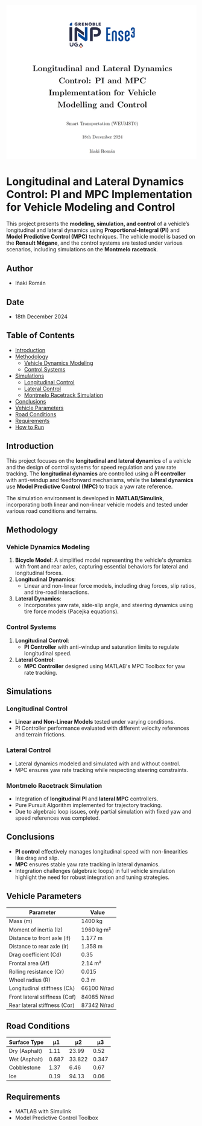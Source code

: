 ![UR5 Isaac Lab](images/wallpaper.jpg)

# Longitudinal and Lateral Dynamics Control: PI and MPC Implementation for Vehicle Modeling and Control

This project presents the **modeling, simulation, and control** of a vehicle’s longitudinal and lateral dynamics using **Proportional-Integral (PI)** and **Model Predictive Control (MPC)** techniques. The vehicle model is based on the **Renault Mégane**, and the control systems are tested under various scenarios, including simulations on the **Montmelo racetrack**.

## Author
- Iñaki Román

## Date
- 18th December 2024

## Table of Contents
- [Introduction](#introduction)
- [Methodology](#methodology)
  - [Vehicle Dynamics Modeling](#vehicle-dynamics-modeling)
  - [Control Systems](#control-systems)
- [Simulations](#simulations)
  - [Longitudinal Control](#longitudinal-control)
  - [Lateral Control](#lateral-control)
  - [Montmelo Racetrack Simulation](#montmelo-racetrack-simulation)
- [Conclusions](#conclusions)
- [Vehicle Parameters](#vehicle-parameters)
- [Road Conditions](#road-conditions)
- [Requirements](#requirements)
- [How to Run](#how-to-run)

## Introduction

This project focuses on the **longitudinal and lateral dynamics** of a vehicle and the design of control systems for speed regulation and yaw rate tracking. The **longitudinal dynamics** are controlled using a **PI controller** with anti-windup and feedforward mechanisms, while the **lateral dynamics** use **Model Predictive Control (MPC)** to track a yaw rate reference.

The simulation environment is developed in **MATLAB/Simulink**, incorporating both linear and non-linear vehicle models and tested under various road conditions and terrains.

## Methodology

### Vehicle Dynamics Modeling

1. **Bicycle Model**: A simplified model representing the vehicle's dynamics with front and rear axles, capturing essential behaviors for lateral and longitudinal forces.
2. **Longitudinal Dynamics**:
   - Linear and non-linear force models, including drag forces, slip ratios, and tire-road interactions.
3. **Lateral Dynamics**:
   - Incorporates yaw rate, side-slip angle, and steering dynamics using tire force models (Pacejka equations).

### Control Systems

1. **Longitudinal Control**:
   - **PI Controller** with anti-windup and saturation limits to regulate longitudinal speed.
2. **Lateral Control**:
   - **MPC Controller** designed using MATLAB's MPC Toolbox for yaw rate tracking.

## Simulations

### Longitudinal Control

- **Linear and Non-Linear Models** tested under varying conditions.
- PI Controller performance evaluated with different velocity references and terrain frictions.

### Lateral Control

- Lateral dynamics modeled and simulated with and without control.
- MPC ensures yaw rate tracking while respecting steering constraints.

### Montmelo Racetrack Simulation

- Integration of **longitudinal PI** and **lateral MPC** controllers.
- Pure Pursuit Algorithm implemented for trajectory tracking.
- Due to algebraic loop issues, only partial simulation with fixed yaw and speed references was completed.

## Conclusions

- **PI control** effectively manages longitudinal speed with non-linearities like drag and slip.
- **MPC** ensures stable yaw rate tracking in lateral dynamics.
- Integration challenges (algebraic loops) in full vehicle simulation highlight the need for robust integration and tuning strategies.

## Vehicle Parameters

| Parameter                | Value    |
|--------------------------|----------|
| Mass (m)                 | 1400 kg  |
| Moment of inertia (Iz)   | 1960 kg·m² |
| Distance to front axle (lf) | 1.177 m |
| Distance to rear axle (lr)  | 1.358 m |
| Drag coefficient (Cd)    | 0.35     |
| Frontal area (Af)        | 2.14 m²  |
| Rolling resistance (Cr)  | 0.015    |
| Wheel radius (R)         | 0.3 m    |
| Longitudinal stiffness (Cλ) | 66100 N/rad |
| Front lateral stiffness (Cαf) | 84085 N/rad |
| Rear lateral stiffness (Cαr) | 87342 N/rad |

## Road Conditions

| Surface Type   | µ1   | µ2    | µ3   |
|----------------|------|-------|------|
| Dry (Asphalt)  | 1.11 | 23.99 | 0.52 |
| Wet (Asphalt)  | 0.687| 33.822| 0.347|
| Cobblestone    | 1.37 | 6.46  | 0.67 |
| Ice            | 0.19 | 94.13 | 0.06 |

## Requirements

- MATLAB with Simulink
- Model Predictive Control Toolbox
